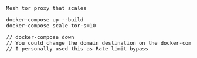 <pre>Mesh tor proxy that scales

docker-compose up --build
docker-compose scale tor-s=10

// docker-compose down
// You could change the domain destination on the docker-compose.yml on front-server environment
// I personally used this as Rate limit bypass
</pre>
